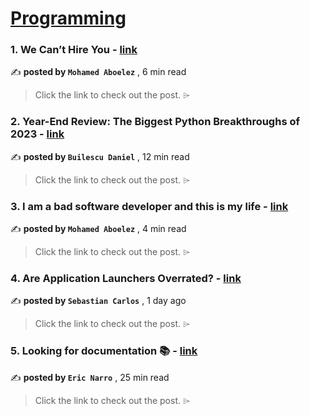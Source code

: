 
<h1><a href=https://medium.com/tag/programming/recommended target="_blank" rel="noopener noreferrer">Programming</a></h1>
<h3>1. We Can’t Hire You - <a href=https://medium.com/blob-streaming/we-cant-hire-you-f61819ca55dd?source=tag_recommended_feed---------0-84----------programming----------0eba850a_a239_47f1_baa5_b9042e91d7c0------- target="_blank" rel="noopener noreferrer">link</a></h3>

✍️ **posted by `Mohamed Aboelez`** <date> , 6 min read</date>

<blockquote>Click the link to check out the post. ⌲</blockquote>

<h3>2. Year-End Review: The Biggest Python Breakthroughs of 2023 - <a href=https://medium.com/python-in-plain-english/year-end-review-the-biggest-python-breakthroughs-of-2023-2cf19111829c?source=tag_recommended_feed---------1-107----------programming----------0eba850a_a239_47f1_baa5_b9042e91d7c0------- target="_blank" rel="noopener noreferrer">link</a></h3>

✍️ **posted by `Builescu Daniel`** <date> , 12 min read</date>

<blockquote>Click the link to check out the post. ⌲</blockquote>

<h3>3. I am a bad software developer and this is my life - <a href=https://medium.com/blob-streaming/i-am-a-bad-software-developer-and-this-is-my-life-5c248dc72c2a?source=tag_recommended_feed---------2-85----------programming----------0eba850a_a239_47f1_baa5_b9042e91d7c0------- target="_blank" rel="noopener noreferrer">link</a></h3>

✍️ **posted by `Mohamed Aboelez`** <date> , 4 min read</date>

<blockquote>Click the link to check out the post. ⌲</blockquote>

<h3>4. Are Application Launchers Overrated? - <a href=https://medium.com/@sebastiancarlos/are-application-launchers-overrated-e0407e220dc7?source=tag_recommended_feed---------3-84----------programming----------0eba850a_a239_47f1_baa5_b9042e91d7c0------- target="_blank" rel="noopener noreferrer">link</a></h3>

✍️ **posted by `Sebastian Carlos`** <date> , 1 day ago</date>

<blockquote>Click the link to check out the post. ⌲</blockquote>

<h3>5. Looking for documentation 📚 - <a href=https://medium.com/gitconnected/looking-for-documentation-ca442229e5fe?source=tag_recommended_feed---------4-107----------programming----------0eba850a_a239_47f1_baa5_b9042e91d7c0------- target="_blank" rel="noopener noreferrer">link</a></h3>

✍️ **posted by `Eric Narro`** <date> , 25 min read</date>

<blockquote>Click the link to check out the post. ⌲</blockquote>

